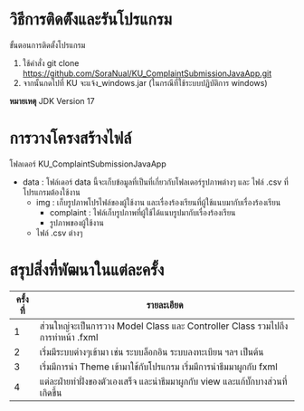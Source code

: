 # วิธีการติดต้ังและรันโปรแกรม
ขั้นตอนการติดตั้งโปรแกรม
1. ใช้คำสั่ง git clone https://github.com/SoraNual/KU_ComplaintSubmissionJavaApp.git
2. จากนั้นกดไปที่ KU จะแจ้ง_windows.jar (ในกรณีที่ใช้ระบบปฏิบัติการ windows)

**หมายเหตุ** JDK Version 17

# การวางโครงสร้างไฟล์
โฟลเดอร์ KU_ComplaintSubmissionJavaApp
- data : โฟล์เดอร์ data นี้จะเก็บข้อมูลที่เป็นที่เกี่ยวกับโฟลเดอร์รูปภาพต่างๆ และ ไฟล์ .csv ที่โปรแกรมต้องใช้งาน
  - img : เก็บรูปภาพโปรไฟล์ของผู้ใช้งาน และเรื่องร้องเรียนที่ผู้ใช้แนบมากับเรื่องร้องเรียน
    - complaint : ไฟล์เก็บรูปภาพที่ผู้ใช้ได้แนบรูปมากับเรื่องร้องเรียน
    - รูปภาพของผู้ใช้งาน
  - ไฟล์ .csv ต่างๆ

# สรุปสิ่งที่พัฒนาในแต่ละครั้ง
| ครั้งที่ | รายละเอียด |
| ------ | ----------- |
| 1 | ส่วนใหญ่จะเป็นการวาง Model Class และ Controller Class รวมไปถึงการทำหน้า .fxml |
| 2 | เริ่มมีระบบต่างๆเข้ามา เช่น ระบบล็อกอิน ระบบลงทะเบียน ฯลฯ เป็นต้น |
| 3 | เริ่มมีการนำ Theme เข้ามาใช้กับโปรแกรม เริ่มมีการนำธีมมาผูกกับ fxml |
| 4 | แต่ละฝ่ายทำฝั่งของตัวเองเสร็จ และนำธีมมาผูกกับ view และแก้บั๊กบางส่วนที่เกิดขึ้น |

